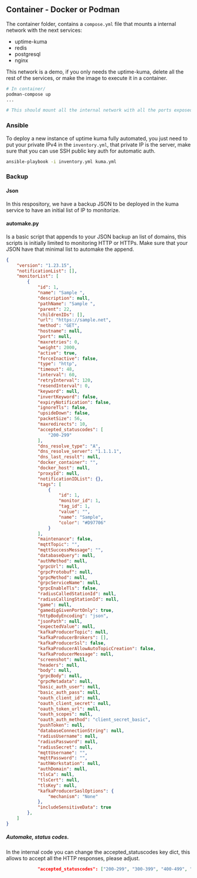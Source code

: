 ## Container - Docker or Podman

The container folder, contains a ```compose.yml``` file that mounts a internal network with the next services:
- uptime-kuma
- redis
- postgresql
- nginx

This network is a demo, if you only needs the uptime-kuma, delete all the rest of the services, or make the image 
to execute it in a container.

```bash
# In container/
podman-compose up
...

# This should mount all the internal network with all the ports exposed.
```

### Ansible

To deploy a new instance of uptime kuma fully automated, you just need to put your private 
IPv4 in the ```inventory.yml```, that private IP is the server, make sure that you can use
SSH public key auth for automatic auth.

```bash
ansible-playbook -i inventory.yml kuma.yml
```

### Backup
#### Json

In this respository, we have a backup JSON to be deployed in the kuma service to have an initial
list of IP to monitorize.


#### automake.py

Is a basic script that appends to your JSON backup an list of domains, this scripts is initially limited
to monitoring HTTP or HTTPs. Make sure that your JSON have that minimal list to automake the append.


```json
{
    "version": "1.23.15",
    "notificationList": [],
    "monitorList": [
        {
            "id": 1,
            "name": "Sample ",
            "description": null,
            "pathName": "Sample ",
            "parent": 22,
            "childrenIDs": [],
            "url": "https://sample.net",
            "method": "GET",
            "hostname": null,
            "port": null,
            "maxretries": 0,
            "weight": 2000,
            "active": true,
            "forceInactive": false,
            "type": "http",
            "timeout": 48,
            "interval": 60,
            "retryInterval": 120,
            "resendInterval": 0,
            "keyword": null,
            "invertKeyword": false,
            "expiryNotification": false,
            "ignoreTls": false,
            "upsideDown": false,
            "packetSize": 56,
            "maxredirects": 10,
            "accepted_statuscodes": [
                "200-299"
            ],
            "dns_resolve_type": "A",
            "dns_resolve_server": "1.1.1.1",
            "dns_last_result": null,
            "docker_container": "",
            "docker_host": null,
            "proxyId": null,
            "notificationIDList": {},
            "tags": [
                {
                    "id": 1,
                    "monitor_id": 1,
                    "tag_id": 1,
                    "value": "",
                    "name": "Sample",
                    "color": "#D97706"
                }
            ],
            "maintenance": false,
            "mqttTopic": "",
            "mqttSuccessMessage": "",
            "databaseQuery": null,
            "authMethod": null,
            "grpcUrl": null,
            "grpcProtobuf": null,
            "grpcMethod": null,
            "grpcServiceName": null,
            "grpcEnableTls": false,
            "radiusCalledStationId": null,
            "radiusCallingStationId": null,
            "game": null,
            "gamedigGivenPortOnly": true,
            "httpBodyEncoding": "json",
            "jsonPath": null,
            "expectedValue": null,
            "kafkaProducerTopic": null,
            "kafkaProducerBrokers": [],
            "kafkaProducerSsl": false,
            "kafkaProducerAllowAutoTopicCreation": false,
            "kafkaProducerMessage": null,
            "screenshot": null,
            "headers": null,
            "body": null,
            "grpcBody": null,
            "grpcMetadata": null,
            "basic_auth_user": null,
            "basic_auth_pass": null,
            "oauth_client_id": null,
            "oauth_client_secret": null,
            "oauth_token_url": null,
            "oauth_scopes": null,
            "oauth_auth_method": "client_secret_basic",
            "pushToken": null,
            "databaseConnectionString": null,
            "radiusUsername": null,
            "radiusPassword": null,
            "radiusSecret": null,
            "mqttUsername": "",
            "mqttPassword": "",
            "authWorkstation": null,
            "authDomain": null,
            "tlsCa": null,
            "tlsCert": null,
            "tlsKey": null,
            "kafkaProducerSaslOptions": {
                "mechanism": "None"
            },
            "includeSensitiveData": true
        },
    ]
}
```


##### Automake, status codes.

In the internal code you can change the accepted_statuscodes key dict, this allows to accept 
all the HTTP responses, please adjust.

```json
            "accepted_statuscodes": ["200-299", "300-399", "400-499", "500-599"],

```
